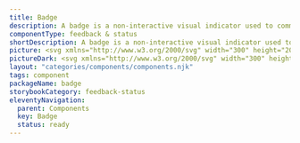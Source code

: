 ```yaml
---
title: Badge
description: A badge is a non-interactive visual indicator used to communicate status.
componentType: feedback & status
shortDescription: A badge is a non-interactive visual indicator used to communicate status.
picture: <svg xmlns="http://www.w3.org/2000/svg" width="300" height="200" fill="none" aria-labelledby="badgeTitle badgeDesc" role="img"><title id="badgeTitle">Illustration of the badge component.</title><desc id="badgeDesc">An illustrated badge component representing badge component card.</desc><rect width="60" height="26" x="120" y="87" fill="#36F" rx="13"/><path fill="#F4F4F4" d="m137.969 93.798-2.256 5.278h3.281a.96.96 0 0 1 .879.587c.117.381.029.792-.264 1.055l-7.5 6.569c-.351.264-.82.293-1.172.029a.911.911 0 0 1-.322-1.114l2.256-5.278h-3.252c-.41 0-.762-.235-.879-.587-.146-.381-.059-.791.234-1.055l7.5-6.569c.352-.264.821-.293 1.172-.03a.912.912 0 0 1 .323 1.115ZM147.006 105.3v-1.117a89.7 89.7 0 0 0 2.55-2.55c.723-.755 1.278-1.439 1.667-2.05.389-.622.583-1.2.583-1.733 0-.556-.15-1-.45-1.333-.3-.334-.733-.5-1.3-.5-.411 0-.789.116-1.133.35a5.472 5.472 0 0 0-.933.833l-1.067-1.067c.489-.522.994-.922 1.517-1.2.522-.289 1.144-.433 1.866-.433 1.023 0 1.834.294 2.434.883.611.59.916 1.378.916 2.367 0 .622-.177 1.261-.533 1.917-.344.644-.811 1.305-1.4 1.983a58.744 58.744 0 0 1-1.917 2.133c.278-.022.578-.044.9-.066.323-.034.611-.05.867-.05h2.6v1.633h-7.167ZM157.118 101.083h2.783v-2.4c0-.31.011-.677.034-1.1.022-.422.039-.789.05-1.1h-.067c-.133.278-.272.55-.417.817l-.45.833-1.933 2.95Zm2.783 4.217v-2.733h-4.683v-1.3l4.2-6.567h2.283v6.383h1.334v1.484h-1.334v2.733h-1.8ZM167.746 105.5c-.689 0-1.305-.122-1.85-.367-.544-.255-.972-.6-1.283-1.033-.311-.433-.467-.939-.467-1.517 0-.655.195-1.205.584-1.65.388-.444.833-.8 1.333-1.066V99.8a4.421 4.421 0 0 1-1.05-1.033c-.278-.411-.417-.895-.417-1.45 0-.578.139-1.073.417-1.484.278-.422.655-.75 1.133-.983a3.784 3.784 0 0 1 1.65-.35c.956 0 1.711.267 2.267.8.567.522.85 1.211.85 2.067 0 .522-.15.994-.45 1.416-.3.423-.622.761-.967 1.017v.067c.489.277.917.627 1.284 1.05.366.422.55.989.55 1.7 0 .544-.15 1.033-.45 1.466-.3.434-.717.778-1.25 1.034-.534.255-1.162.383-1.884.383Zm.7-6.183c.289-.29.506-.584.65-.884.156-.3.234-.616.234-.95 0-.466-.139-.85-.417-1.15-.278-.31-.661-.466-1.15-.466-.411 0-.756.127-1.033.383-.278.256-.417.611-.417 1.067 0 .355.094.655.283.9.189.233.445.439.767.616.333.167.694.328 1.083.484Zm-.666 4.816c.511 0 .927-.139 1.25-.416.333-.289.5-.678.5-1.167 0-.389-.117-.706-.35-.95-.223-.244-.528-.456-.917-.633a16.358 16.358 0 0 0-1.283-.567 3.398 3.398 0 0 0-.834.867 2.041 2.041 0 0 0-.316 1.116c0 .523.188.945.566 1.267.378.322.839.483 1.384.483Z"/></svg>
pictureDark: <svg xmlns="http://www.w3.org/2000/svg" width="300" height="200" fill="none" aria-labelledby="badgeDarkTitle badgeDarkDesc" role="img"><title id="badgeDarkTitle">Illustration of the badge component.</title><desc id="badgeDarkDesc">An illustrated badge component representing badge component card.</desc><rect width="60" height="26" x="120" y="87" fill="#5985FF" rx="13"/><path fill="#222" d="m137.969 93.798-2.256 5.278h3.281a.96.96 0 0 1 .879.587c.117.381.029.792-.264 1.055l-7.5 6.569c-.351.264-.82.293-1.172.029a.911.911 0 0 1-.322-1.114l2.256-5.278h-3.252c-.41 0-.762-.235-.879-.587-.146-.381-.059-.791.234-1.055l7.5-6.569c.352-.264.821-.293 1.172-.03a.912.912 0 0 1 .323 1.115ZM147.006 105.3v-1.117a89.7 89.7 0 0 0 2.55-2.55c.723-.755 1.278-1.439 1.667-2.05.389-.622.583-1.2.583-1.733 0-.556-.15-1-.45-1.333-.3-.334-.733-.5-1.3-.5-.411 0-.789.116-1.133.35a5.472 5.472 0 0 0-.933.833l-1.067-1.067c.489-.522.994-.922 1.517-1.2.522-.289 1.144-.433 1.866-.433 1.023 0 1.834.294 2.434.883.611.59.916 1.378.916 2.367 0 .622-.177 1.261-.533 1.917-.344.644-.811 1.305-1.4 1.983a58.744 58.744 0 0 1-1.917 2.133c.278-.022.578-.044.9-.066.323-.034.611-.05.867-.05h2.6v1.633h-7.167ZM157.118 101.083h2.783v-2.4c0-.31.011-.677.034-1.1.022-.422.039-.789.05-1.1h-.067c-.133.278-.272.55-.417.817l-.45.833-1.933 2.95Zm2.783 4.217v-2.733h-4.683v-1.3l4.2-6.567h2.283v6.383h1.334v1.484h-1.334v2.733h-1.8ZM167.746 105.5c-.689 0-1.305-.122-1.85-.367-.544-.255-.972-.6-1.283-1.033-.311-.433-.467-.939-.467-1.517 0-.655.195-1.205.584-1.65.388-.444.833-.8 1.333-1.066V99.8a4.421 4.421 0 0 1-1.05-1.033c-.278-.411-.417-.895-.417-1.45 0-.578.139-1.073.417-1.484.278-.422.655-.75 1.133-.983a3.784 3.784 0 0 1 1.65-.35c.956 0 1.711.267 2.267.8.567.522.85 1.211.85 2.067 0 .522-.15.994-.45 1.416-.3.423-.622.761-.967 1.017v.067c.489.277.917.627 1.284 1.05.366.422.55.989.55 1.7 0 .544-.15 1.033-.45 1.466-.3.434-.717.778-1.25 1.034-.534.255-1.162.383-1.884.383Zm.7-6.183c.289-.29.506-.584.65-.884.156-.3.234-.616.234-.95 0-.466-.139-.85-.417-1.15-.278-.31-.661-.466-1.15-.466-.411 0-.756.127-1.033.383-.278.256-.417.611-.417 1.067 0 .355.094.655.283.9.189.233.445.439.767.616.333.167.694.328 1.083.484Zm-.666 4.816c.511 0 .927-.139 1.25-.416.333-.289.5-.678.5-1.167 0-.389-.117-.706-.35-.95-.223-.244-.528-.456-.917-.633a16.358 16.358 0 0 0-1.283-.567 3.398 3.398 0 0 0-.834.867 2.041 2.041 0 0 0-.316 1.116c0 .523.188.945.566 1.267.378.322.839.483 1.384.483Z"/></svg>
layout: "categories/components/components.njk"
tags: component
packageName: badge
storybookCategory: feedback-status
eleventyNavigation:
  parent: Components
  key: Badge
  status: ready
---
```


